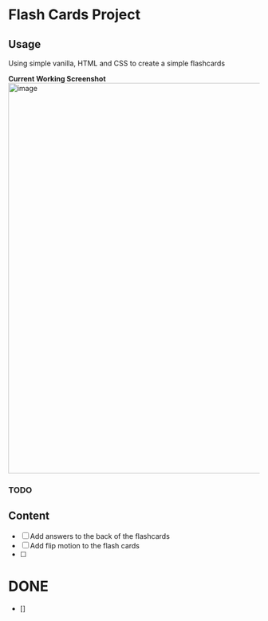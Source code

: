 # Flash Cards Project

## Usage 
Using simple vanilla, HTML and CSS to create a simple flashcards

**Current Working Screenshot**
<img width="783" alt="image" src="https://github.com/MellowPhi/flash-cards/assets/48370987/242b30d8-a9d9-44d2-9dd9-c0ba018616fb">


### TODO


## Content

- [ ] Add answers to the back of the flashcards
- [ ] Add flip motion to the flash cards
- [ ] 

# DONE
- [] 
